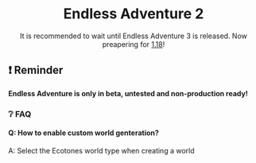 <div align="center">

# Endless Adventure 2
It is recommended to wait until Endless Adventure 3 is released. Now preapering for [1.18](https://github.com/MrWooltrest/EndlessAdventure2/issues/1)!

<div align="left">

## :heavy_exclamation_mark: Reminder

**Endless Adventure is only in beta, untested and non-production ready!**

<div align="left">

### :grey_question: FAQ

#### Q: How to enable custom world genteration?

A: Select the Ecotones world type when creating a world
